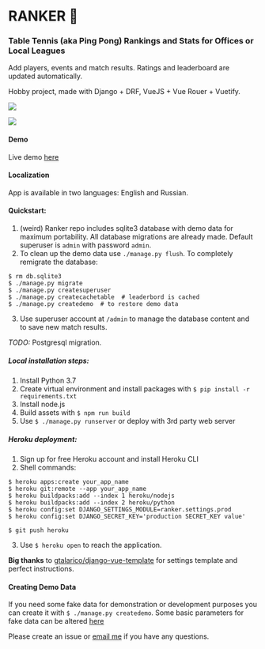 # RANKER 🏓

### Table Tennis (aka Ping Pong) Rankings and Stats for Offices or Local Leagues

Add players, events and match results. Ratings and leaderboard are updated automatically.

Hobby project, made with Django + DRF, VueJS + Vue Rouer + Vuetify.

![](https://i.imgur.com/27WAjwE.png)

![](https://i.imgur.com/f0TBJI5.png)

#### Demo

Live demo [here](https://ttranker.herokuapp.com/)

#### Localization

App is available in two languages: English and Russian.

#### Quickstart:

1. (weird) Ranker repo includes sqlite3 database with demo data for maximum portability. All database migrations are already made. Default superuser is `admin` with password `admin`.
2. To clean up the demo data use `./manage.py flush`. To completely remigrate the database:

```
$ rm db.sqlite3
$ ./manage.py migrate
$ ./manage.py createsuperuser
$ ./manage.py createcachetable  # leaderbord is cached
$ ./manage.py createdemo  # to restore demo data
```

3. Use superuser account at `/admin` to manage the database content and to save new match results.

_TODO:_ Postgresql migration.

##### Local installation steps:

1. Install Python 3.7
2. Create virtual environment and install packages with `$ pip install -r requirements.txt`
3. Install node.js
4. Build assets with `$ npm run build`
5. Use `$ ./manage.py runserver` or deploy with 3rd party web server

##### Heroku deployment:

1. Sign up for free Heroku account and install Heroku CLI
2. Shell commands:

```
$ heroku apps:create your_app_name
$ heroku git:remote --app your_app_name
$ heroku buildpacks:add --index 1 heroku/nodejs
$ heroku buildpacks:add --index 2 heroku/python
$ heroku config:set DJANGO_SETTINGS_MODULE=ranker.settings.prod
$ heroku config:set DJANGO_SECRET_KEY='production SECRET_KEY value'

$ git push heroku
```
3. Use `$ heroku open` to reach the application.

**Big thanks** to [gtalarico/django-vue-template](https://github.com/gtalarico/django-vue-template) for settings template and perfect instructions.

#### Creating Demo Data

If you need some fake data for demonstration or development purposes you can create it with `$ ./manage.py createdemo`. Some basic parameters for fake data can be altered [here](/ranker/core/management/commands/createdemo.py)

Please create an issue or [email me](mailto:funkindy@gmail.com) if you have any questions.
